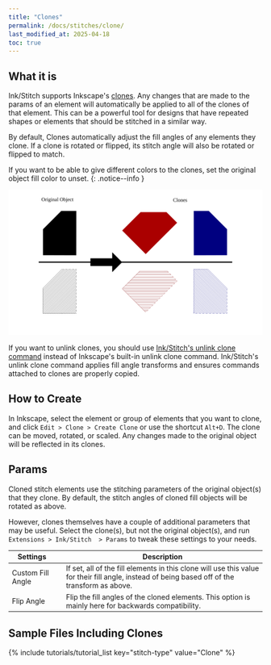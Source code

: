 ```yaml
---
title: "Clones"
permalink: /docs/stitches/clone/
last_modified_at: 2025-04-18
toc: true
---
```

## What it is

Ink/Stitch supports Inkscape's [clones](https://inkscape-manuals.readthedocs.io/en/latest/cloning-objects.html).
Any changes that are made to the params of an element will automatically be applied to all of the clones of that element.
This can be a powerful tool for designs that have repeated shapes or elements that should be stitched in a similar way.

By default, Clones automatically adjust the fill angles of any elements they clone.
If a clone is rotated or flipped, its stitch angle will also be rotated or flipped to match.

If you want to be able to give different colors to the clones, set the original object fill color to unset.
 {: .notice--info }


![Clone fill angle example](/assets/images/docs/clone-fill-angle.svg)

If you want to unlink clones, you should use [Ink/Stitch's unlink clone command](/docs/edit/#unlink-clone) instead of Inkscape's built-in unlink clone command.
Ink/Stitch's unlink clone command applies fill angle transforms and ensures commands attached to clones are properly copied.

## How to Create

In Inkscape, select the element or group of elements that you want to clone, and click `Edit > Clone > Create Clone` or use the shortcut `Alt+D`.
The clone can be moved, rotated, or scaled. Any changes made to the original object will be reflected in its clones.


## Params

Cloned stitch elements use the stitching parameters of the original object(s) that they clone. 
By default, the stitch angles of cloned fill objects will be rotated as above.

However, clones themselves have a couple of additional parameters that may be useful.
Select the clone(s), but not the original object(s), and run `Extensions > Ink/Stitch  > Params` to tweak these settings to your needs.


Settings||Description
---|---|---
Custom Fill Angle||If set, all of the fill elements in this clone will use this value for their fill angle, instead of being based off of the transform as above.
Flip Angle||Flip the fill angles of the cloned elements. This option is mainly here for backwards compatibility.


## Sample Files Including Clones

{% include tutorials/tutorial_list key="stitch-type" value="Clone" %}
